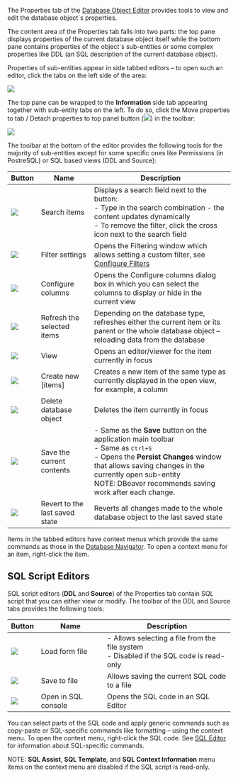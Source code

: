The Properties tab of the [Database Object Editor](https://github.com/dbeaver/dbeaver/wiki/Database-Object-Editor) provides tools to view and edit the database object`s properties.

The content area of the Properties tab falls into two parts: the top pane displays properties of the current database object itself while the bottom pane contains properties of the object`s sub-entities or some complex properties like DDL (an SQL description of the current database object).

Properties of sub-entities appear in side tabbed editors – to open such an editor, click the tabs on the left side of the area:

![](images/ug/Properties-Editor-markup.png)

The top pane can be wrapped to the **Information** side tab appearing together with sub-entity tabs on the left. To do so, click the Move properties to tab / Detach properties to top panel button (![](images/ug/Move-properties-button.png)) in the toolbar:

![](images/ug/Information-tab.png)

The toolbar at the bottom of the editor provides the following tools for the majority of sub-entities except for some specific ones like Permissions (in PostreSQL) or SQL based views (DDL and Source):

Button|Name|Description
------|----|-----------
![](images/ug/Search-icon.png)|Search items|Displays a search field next to the button:<br/>- Type in the search combination - the content updates dynamically<br/>- To remove the filter, click the cross icon next to the search field
![](images/ug/Filter-button.png)|Filter settings|Opens the Filtering window which allows setting a custom filter, see [Configure Filters](https://github.com/dbeaver/dbeaver/wiki/Configure-Filters)
![](images/ug/Configure-columns-visibility-icon.png)|Configure columns|Opens the Configure columns dialog box in which you can select the columns to display or hide in the current view
![](images/ug/Refresh-projects-icon.png)|Refresh the selected items|Depending on the database type, refreshes either the current item or its parent or the whole database object – reloading data from the database
![](images/ug/View-Triggers-icon.png)|View|Opens an editor/viewer for the item currently in focus
![](images/ug/Create-DB-Object-button.png)|Create new [items]|Creates a new item of the same type as currently displayed in the open view, for example, a column
![](images/ug/Delete-DB-object.png)|Delete database object|Deletes the item currently in focus
![](images/ug/Save-button.png)|Save the current contents|- Same as the **Save** button on the application main toolbar<br/>- Same as <kbd>Ctrl+S</kbd><br/>- Opens the **Persist Changes** window that allows saving changes in the currently open sub-entity<br/>NOTE: DBeaver recommends saving work after each change.
![](images/ug/Revert-button.png)|Revert to the last saved state|Reverts all changes made to the whole database object to the last saved state

Items in the tabbed editors have context menus which provide the same commands as those in the [Database Navigator](https://github.com/dbeaver/dbeaver/wiki/Database-Navigator). To open a context menu for an item, right-click the item.

## SQL Script Editors
SQL script editors (**DDL** and **Source**) of the Properties tab contain SQL script that you can either view or modify.
The toolbar of the DDL and Source tabs provides the following tools:

Button|Name|Description
------|----|-----------
![](images/ug/Load-from-file-button.png)|Load form file|- Allows selecting a file from the file system<br/>- Disabled if the SQL code is read-only
![](images/ug/Save-to-file-icon.png)|Save to file|Allows saving the current SQL code to a file
![](images/ug/Open-in-SQL-console-button.png)|Open in SQL console|Opens the SQL code in an SQL Editor

You can select parts of the SQL code and apply generic commands such as copy-paste or SQL-specific commands like formatting – using the context menu. To open the context menu, right-click the SQL code. See [SQL Editor](https://github.com/dbeaver/dbeaver/wiki/SQL-Editor) for information about SQL-specific commands.

NOTE: **SQL Assist**, **SQL Template**, and **SQL Context Information** menu items on the context menu are disabled if the SQL script is read-only.
